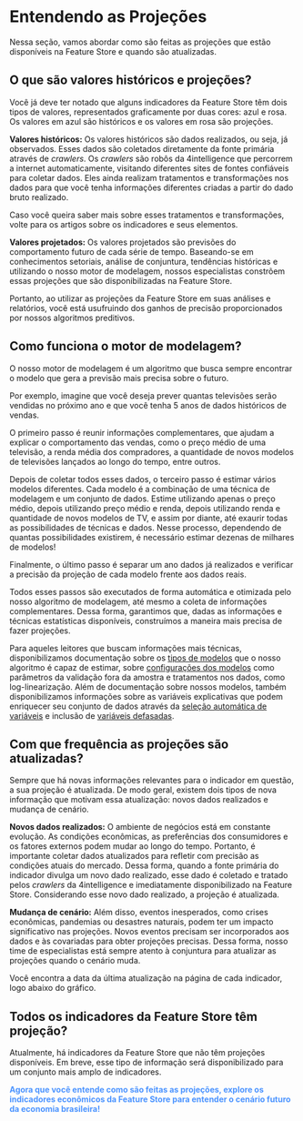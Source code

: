 # Entendendo as Projeções

Nessa seção, vamos abordar como são feitas as projeções que estão disponíveis na Feature Store e quando são atualizadas.

## O que são valores históricos e projeções?

Você já deve ter notado que alguns indicadores da Feature Store têm dois tipos de valores, representados graficamente por duas cores: azul e rosa. Os valores em azul são históricos e os valores em rosa são projeções.


**Valores históricos:** Os valores históricos são dados realizados, ou seja, já observados. Esses dados são coletados diretamente da fonte primária através de *crawlers*. Os *crawlers* são robôs da 4intelligence que percorrem a internet automaticamente, visitando diferentes sites de fontes confiáveis para coletar dados. Eles ainda realizam tratamentos e transformações nos dados para que você tenha informações diferentes criadas a partir do dado bruto realizado.

Caso você queira saber mais sobre esses tratamentos e transformações, volte para os artigos sobre os indicadores e seus elementos.

**Valores projetados:** Os valores projetados são previsões do comportamento futuro de cada série de tempo. Baseando-se em conhecimentos setoriais, análise de conjuntura, tendências históricas e utilizando o nosso motor de modelagem, nossos especialistas constrõem essas projeções que são disponibilizadas na Feature Store.

Portanto, ao utilizar as projeções da Feature Store em suas análises e relatórios, você está usufruindo dos ganhos de precisão proporcionados por nossos algoritmos preditivos.

## Como funciona o motor de modelagem?

O nosso motor de modelagem é um algoritmo que busca sempre encontrar o modelo que gera a previsão mais precisa sobre o futuro.

Por exemplo, imagine que você deseja prever quantas televisões serão vendidas no próximo ano e que você tenha 5 anos de dados históricos de vendas.  

O primeiro passo é reunir informações complementares, que ajudam a explicar o comportamento das vendas, como o preço médio de uma televisão, a renda média dos compradores, a quantidade de novos modelos de televisões lançados ao longo do tempo, entre outros. 

Depois de coletar todos esses dados, o terceiro passo é estimar vários modelos diferentes. Cada modelo é a combinação de uma técnica de modelagem e um conjunto de dados. Estime utilizando apenas o preço médio, depois utilizando preço médio e renda, depois utilizando renda e quantidade de novos modelos de TV, e assim por diante, até exaurir todas as possibilidades de técnicas e dados. Nesse processo, dependendo de quantas possibilidades existirem, é necessário estimar dezenas de milhares de modelos!

Finalmente, o último passo é separar um ano dados já realizados e verificar a precisão da projeção de cada modelo frente aos dados reais.

Todos esses passos são executados de forma automática e otimizada pelo nosso algoritmo de modelagem, até mesmo a coleta de informações complementares. Dessa forma, garantimos que, dadas as informações e técnicas estatísticas disponíveis, construímos a maneira mais precisa de fazer projeções.

Para aqueles leitores que buscam informações mais técnicas, disponibilizamos documentação sobre os [tipos de modelos](/help-center/time-series/modelos/intro.md) que o nosso algoritmo é capaz de estimar, sobre [configurações dos modelos](/help-center/time-series/modelagem/ajustes-finos.md) como parâmetros da validação fora da amostra e  tratamentos nos dados, como log-linearização. Além de documentação sobre nossos modelos, também disponibilizamos informações sobre as variáveis explicativas que podem enriquecer seu conjunto de dados através da [seleção automática de variáveis](/help-center/time-series/modelagem/feature-selection.md) e inclusão de [variáveis defasadas](/help-center/time-series/modelagem/lags.md).


## Com que frequência as projeções são atualizadas?


Sempre que há novas informações relevantes para o indicador em questão, a sua projeção é atualizada. De modo geral, existem dois tipos de nova informação que motivam essa atualização: novos dados realizados e mudança de cenário.

**Novos dados realizados:** O ambiente de negócios está em constante evolução. As condições econômicas, as preferências dos consumidores e os fatores externos podem mudar ao longo do tempo. Portanto, é importante coletar dados atualizados para refletir com precisão as condições atuais do mercado. Dessa forma, quando a fonte primária do indicador divulga um novo dado realizado, esse dado é coletado e tratado pelos *crawlers* da 4intelligence e imediatamente disponibilizado na Feature Store. Considerando esse novo dado realizado, a projeção é atualizada.

**Mudança de cenário:** Além disso, eventos inesperados, como crises econômicas, pandemias ou desastres naturais, podem ter um impacto significativo nas projeções. Novos eventos precisam ser incorporados aos dados e às covariadas para obter projeções precisas. Dessa forma, nosso time de especialistas está sempre atento à conjuntura para atualizar as projeções quando o cenário muda.

Você encontra a data da última atualização na página de cada indicador, logo abaixo do gráfico.

## Todos os indicadores da Feature Store têm projeção?

Atualmente, há indicadores da Feature Store que não têm projeções disponíveis. Em breve, esse tipo de informação será disponibilizado para um conjunto mais amplo de indicadores.

<style>
blue4i {
  color: #4C94FF;
}
</style>

<blue4i> **Agora que você entende como são feitas as projeções, explore os indicadores econômicos da Feature Store para entender o cenário futuro da economia brasileira!** <blue4i>
